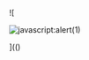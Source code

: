 ![

<img src="../../../../../../../img/onload/../../\github.com/r89shi/r89shi.github.io/blob/master/teste.js" alt="javascript:alert(1)"/>

](()
